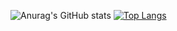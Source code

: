 <!--
**Ohyul/Ohyul** is a ✨ _special_ ✨ repository because its `README.md` (this file) appears on your GitHub profile.

Here are some ideas to get you started:

- 🔭 I’m currently working on ...
- 🌱 I’m currently learning ...
- 👯 I’m looking to collaborate on ...
- 🤔 I’m looking for help with ...
- 💬 Ask me about ...
- 📫 How to reach me: ...
- 😄 Pronouns: ...
- ⚡ Fun fact: ...
-->

![Anurag's GitHub stats](https://github-readme-stats.vercel.app/api?username=Ohyul&show_icons=true&theme=radical)
[![Top Langs](https://github-readme-stats.vercel.app/api/top-langs/?username=Ohyul)](https://github.com/anuraghazra/github-readme-stats)
